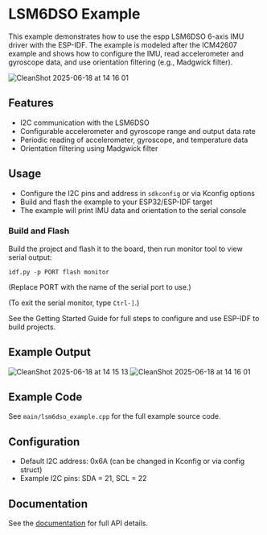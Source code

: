 # LSM6DSO Example

This example demonstrates how to use the espp LSM6DSO 6-axis IMU driver with the
ESP-IDF. The example is modeled after the ICM42607 example and shows how to
configure the IMU, read accelerometer and gyroscope data, and use orientation
filtering (e.g., Madgwick filter).

![CleanShot 2025-06-18 at 14 16 01](https://github.com/user-attachments/assets/10b15539-688b-4711-b1ce-e7bb33f7e343)

## Features
- I2C communication with the LSM6DSO
- Configurable accelerometer and gyroscope range and output data rate
- Periodic reading of accelerometer, gyroscope, and temperature data
- Orientation filtering using Madgwick filter

## Usage
- Configure the I2C pins and address in `sdkconfig` or via Kconfig options
- Build and flash the example to your ESP32/ESP-IDF target
- The example will print IMU data and orientation to the serial console

### Build and Flash

Build the project and flash it to the board, then run monitor tool to view
serial output:

```
idf.py -p PORT flash monitor
```

(Replace PORT with the name of the serial port to use.)

(To exit the serial monitor, type ``Ctrl-]``.)

See the Getting Started Guide for full steps to configure and use ESP-IDF to build projects.

## Example Output

![CleanShot 2025-06-18 at 14 15 13](https://github.com/user-attachments/assets/26b07fa0-4e4a-4025-a5a7-135322da8d3b)
![CleanShot 2025-06-18 at 14 16 01](https://github.com/user-attachments/assets/10b15539-688b-4711-b1ce-e7bb33f7e343)

## Example Code
See `main/lsm6dso_example.cpp` for the full example source code.

## Configuration
- Default I2C address: 0x6A (can be changed in Kconfig or via config struct)
- Example I2C pins: SDA = 21, SCL = 22

## Documentation
See the [documentation](https://esp-cpp.github.io/espp/imu/lsm6dso.html) for
full API details.
